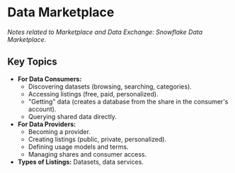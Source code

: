 # Data Marketplace

*Notes related to Marketplace and Data Exchange: Snowflake Data Marketplace.*

## Key Topics
*   **For Data Consumers:**
    *   Discovering datasets (browsing, searching, categories).
    *   Accessing listings (free, paid, personalized).
    *   "Getting" data (creates a database from the share in the consumer's account).
    *   Querying shared data directly.
*   **For Data Providers:**
    *   Becoming a provider.
    *   Creating listings (public, private, personalized).
    *   Defining usage models and terms.
    *   Managing shares and consumer access.
*   **Types of Listings:** Datasets, data services.